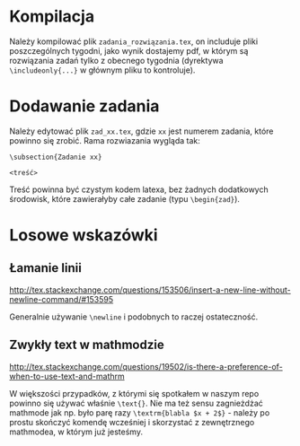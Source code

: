 # Kompilacja
Należy kompilować plik `zadania_rozwiązania.tex`, on includuje pliki poszczególnych tygodni, jako wynik dostajemy pdf,
w którym są rozwiązania zadań tylko z obecnego tygodnia (dyrektywa `\includeonly{...}` w głównym pliku to kontroluje).

# Dodawanie zadania
Należy edytować plik `zad_xx.tex`, gdzie `xx` jest numerem zadania, które powinno się zrobić. Rama rozwiazania wygląda tak:
```
\subsection{Zadanie xx}

<treść>

```

Treść powinna być czystym kodem latexa, bez żadnych dodatkowych środowisk, które zawierałyby całe zadanie (typu `\begin{zad}`).

# Losowe wskazówki

## Łamanie linii

<http://tex.stackexchange.com/questions/153506/insert-a-new-line-without-newline-command/#153595>

Generalnie używanie `\newline` i podobnych to raczej ostateczność.

## Zwykły text w mathmodzie

<http://tex.stackexchange.com/questions/19502/is-there-a-preference-of-when-to-use-text-and-mathrm>

W większości przypadków, z którymi się spotkałem w naszym repo powinno się używać właśnie `\text{}`.
Nie ma też sensu zagnieżdżać mathmode jak np. było parę razy `\textrm{blabla $x + 2$}` - należy
po prostu skończyć komendę wcześniej i skorzystać z zewnętrznego mathmodea, w którym już jesteśmy.
